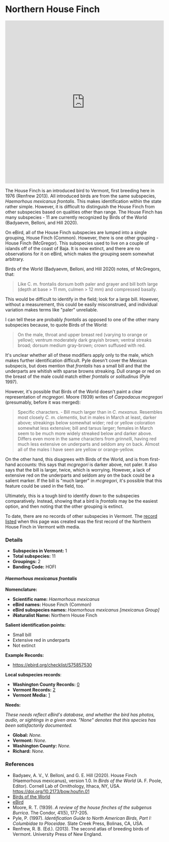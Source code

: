 # Northern House Finch

<iframe width="640" height="518" src="https://macaulaylibrary.org/asset/277532211/embed/640" frameborder="0" allowfullscreen style="width:640px;max-width:100%;"></iframe>

The House Finch is an introduced bird to Vermont, first breeding here in 1976 (Renfrew 2013). All introduced birds are from the same subspecies, _Haemorhous mexicanus frontalis_. This makes identification within the state rather simple. However, it is difficult to distinguish the House Finch from other subspecies based on qualities other than range. The House Finch has many subspecies - 11 are currently recognized by Birds of the World (Badyaevm, Belloni, and Hill 2020).

On eBird, all of the House Finch subspecies are lumped into a single grouping, House Finch (Common). However, there is one other grouping - House Finch (McGregor). This subspecies used to live on a couple of islands off of the coast of Baja. It is now extinct, and there are no observations for it on eBird, which makes the grouping seem somewhat arbitrary.

Birds of the World (Badyaevm, Belloni, and Hill 2020) notes, of McGregors, that:

> Like C. m. frontalis dorsum both paler and grayer and bill both large (depth at base > 11 mm, culmen > 12 mm) and compressed basally.

This would be difficult to identify in the field; look for a large bill. However, without a measurement, this could be easily misconstrued, and individual variation makes terms like "paler" unreliable.

I can tell these are probably _frontalis_ as opposed to one of the other many subspecies because, to quote Birds of the World:

> On the male, throat and upper breast red (varying to orange or yellow); ventrum moderately dark grayish brown; ventral streaks broad; dorsum medium gray-brown; crown suffused with red.

It's unclear whether all of these modifiers apply only to the male, which makes further identification difficult. Pyle doesn't cover the Mexican subspecis, but does mention that _frontalis_ has a small bill and that the underparts are whitish with sparse browns streaking. Dull orange or red on the breast of the male could match either _frontalis_ or _solitudinus_ (Pyle 1997).

However, it's possible that Birds of the World doesn't paint a clear representation of _mcgregori_. Moore (1939) writes of _Carpodacus mcgregori_ (presumably, before it was merged):

> Specific characters. - Bill much larger than in _C. mexanus._ Resembles most closely _C. m. clementis_, but in males in March at least, darker above; streakings below somewhat wider; red or yellow coloration somewhat less extensive; bill and tarsus larger; females in March seem to be much more widely streaked below and darker above. Differs even more in the same characters from _grinnelli_, having red much less extensive on underparts and seldom any on back. Almost all of the males I have seen are yellow or orange-yellow.

On the other hand, this disagrees with Birds of the World, and is from first-hand accounts: this says that _mcgregori_ is darker above, not paler. It also says that the bill is larger, twice, which is worrying. However, a lack of extensive red on the underparts and seldom any on the back could be a salient marker. If the bill is "much larger" in _mcgregori_, it's possible that this feature could be used in the field, too.

Ultimately, this is a tough bird to identify down to the subspecies comparatively. Instead, showing that a bird is _frontalis_ may be the easiest option, and then noting that the other grouping is extinct.

To date, there are no records of other subspecies in Vermont. The [record listed](https://ebird.org/checklist/S75857530) when this page was created was the first record of the Northern House Finch in Vermont with media.

### Details

- **Subspecies in Vermont:** 1
- **Total subspecies:** 11
- **Groupings:** 2
- **Banding Code:** HOFI

#### _Haemorhous mexicanus frontalis_

**Nomenclature:**
- **Scientific name:** _Haemorhous mexicanus_
- **eBird names:** House Finch (Common)
- **eBird subspecies names:** _Haemorhous mexicanus \[mexicanus Group]_
- **iNaturalist Name:** Northern House Finch

**Salient identification points:**
- Small bill
- Extensive red in underparts
- Not extinct

**Example Records:**
- https://ebird.org/checklist/S75857530

**Local subspecies records**:
- **Washington County Records:** [0](https://ebird.org/map/houfin1?neg=true&env.minX=&env.minY=&env.maxX=&env.maxY=&zh=false&gp=false&ev=Z&mr=1-12&bmo=1&emo=12&yr=all&byr=1900&eyr=2020)
- **Vermont Records:** [2](https://ebird.org/map/houfin1?neg=true&env.minX=&env.minY=&env.maxX=&env.maxY=&zh=false&gp=false&ev=Z&mr=1-12&bmo=1&emo=12&yr=all&byr=1900&eyr=2020)
- **Vermont Media:** [1](https://ebird.org/media/catalog?taxonCode=houfin1&region=Vermont,%20United%20States%20(US)&regionCode=US-VT&q=House%20Finch%20(Common)%20-%20Haemorhous%20mexicanus%20%5Bmexicanus%20Group%5D)

**Needs:**

_These needs reflect eBird's database, and whether the bird has photos, audio, or sightings in a given area. "None" denotes that this species has been satisfactorily documented._

- **Global:** _None._
- **Vermont:** _None._
- **Washington County:** _None._
- **Richard:** _None._

### References

- Badyaev, A. V., V. Belloni, and G. E. Hill (2020). House Finch (Haemorhous mexicanus), version 1.0. In _Birds of the World_ (A. F. Poole, Editor). Cornell Lab of Ornithology, Ithaca, NY, USA. https://doi.org/10.2173/bow.houfin.01
- [Birds of the World](https://birdsoftheworld.org/bow/species/amerob/cur/systematics)
- [eBird](https://ebird.org/species/amerob)
- Moore, R. T. (1939). _A review of the house finches of the subgenus Burrica_. The Condor, 41(5), 177-205.
- Pyle, P. (1997). _Identification Guide to North American Birds, Part I: Columbidae to Ploceidae_. Slate Creek Press, Bolinas, CA, USA.
- Renfrew, R. B. (Ed.). (2013). The second atlas of breeding birds of Vermont. University Press of New England.
